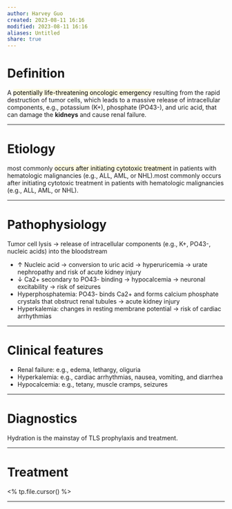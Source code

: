 ```yaml
---
author: Harvey Guo
created: 2023-08-11 16:16
modified: 2023-08-11 16:16
aliases: Untitled
share: true
---
```

# Definition
A <mark style="background: #FFF3A34A;">potentially life-threatening oncologic emergency</mark> resulting from the rapid destruction of tumor cells, which leads to a massive release of intracellular components, e.g., potassium (K+), phosphate (PO43-), and uric acid, that can damage the **kidneys** and cause renal failure.

---
# Etiology
most commonly <mark style="background: #FFF3A34A;">occurs after initiating cytotoxic treatment</mark> in patients with hematologic malignancies (e.g., ALL, AML, or NHL).most commonly occurs after initiating cytotoxic treatment in patients with hematologic malignancies (e.g., ALL, AML, or NHL).

---
# Pathophysiology
Tumor cell lysis → release of intracellular components (e.g., K+, PO43-, nucleic acids) into the bloodstream
- ↑ Nucleic acid → conversion to uric acid → hyperuricemia → urate nephropathy and risk of acute kidney injury 
- ↓ Ca2+ secondary to PO43- binding → hypocalcemia → neuronal excitability → risk of seizures
- Hyperphosphatemia: PO43- binds Ca2+ and forms calcium phosphate crystals that obstruct renal tubules → acute kidney injury
- Hyperkalemia: changes in resting membrane potential → risk of cardiac arrhythmias

---
# Clinical features
- Renal failure: e.g., edema, lethargy, oliguria
- Hyperkalemia: e.g., cardiac arrhythmias, nausea, vomiting, and diarrhea
- Hypocalcemia: e.g., tetany, muscle cramps, seizures

---
# Diagnostics
Hydration is the mainstay of TLS prophylaxis and treatment.

---
# Treatment
<% tp.file.cursor() %>

---
